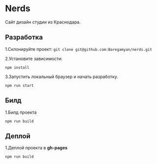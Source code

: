 # Nerds
Cайт дизайн студии из Краснодара.
## Разработка
1.Склонируйте проект: `git clone git@github.com:Baregamyan/nerds.git`

2.Установите зависимости:
```nodejs
npm install
```
3.Запустить локальный браузер и начать разработку.
```nodejs
npm run start
```

## Билд
1.Билд проекта
```nodejs
npm run build
```

## Деплой
1.Деплой проекта в **gh-pages**
```nodejs
npm run build
```
